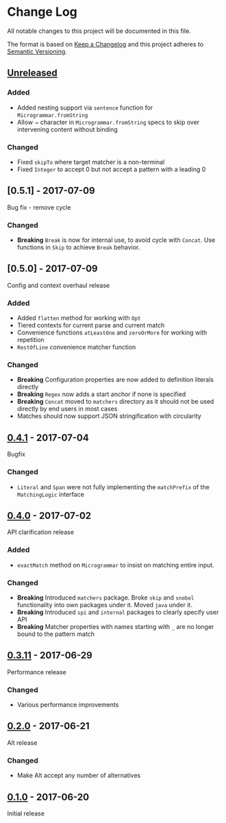 # Change Log

All notable changes to this project will be documented in this file.

The format is based on [Keep a Changelog](http://keepachangelog.com/)
and this project adheres to [Semantic Versioning](http://semver.org/).

## [Unreleased]

[Unreleased]: https://github.com/atomist/microgrammar/compare/0.5.1...HEAD

### Added

-   Added nesting support via `sentence` function for `Microgrammar.fromString`
-   Allow `⤞` character in `Microgrammar.fromString` specs to skip over intervening content
    without binding

### Changed

-   Fixed `skipTo` where target matcher is a non-terminal
-   Fixed `Integer` to accept 0 but not accept a pattern with a leading 0

## [0.5.1] - 2017-07-09

Bug fix - remove cycle

### Changed

-   **Breaking** `Break` is now for internal use, to avoid cycle with `Concat`. 
    Use functions in `Skip` to achieve `Break` behavior.

## [0.5.0] - 2017-07-09

Config and context overhaul release

### Added

-   Added `flatten` method for working with `Opt`
-   Tiered contexts for current parse and current match
-   Convenience functions `atLeastOne` and `zeroOrMore` for working with repetition
-   `RestOfLine` convenience matcher function

### Changed

-   **Breaking** Configuration properties are now added to definition literals 
    directly
-   **Breaking** `Regex` now adds a start anchor if none is specified
-   **Breaking** `Concat` moved to `matchers` directory as it should not be
used directly by end users in most cases
-   Matches should now support JSON stringification with circularity

## [0.4.1] - 2017-07-04

[0.4.1]: https://github.com/atomist/microgrammar/compare/0.4.0...0.4.1

Bugfix

### Changed

- `Literal` and `Span` were not fully implementing the `matchPrefix` of the 
  `MatchingLogic` interface

## [0.4.0] - 2017-07-02

[0.4.0]: https://github.com/atomist/microgrammar/compare/0.4.0...0.3.11

API clarification release

### Added

- `exactMatch` method on `Microgrammar` to insist on
matching entire input.

### Changed

- **Breaking** Introduced `matchers` package. Broke `skip` and `snobol`
functionality into own packages under it. Moved `java` under it.
- **Breaking** Introduced `spi` and `internal` packages to clearly
specify user API
- **Breaking** Matcher properties with names starting with `_` are no longer bound to the
pattern match

## [0.3.11] - 2017-06-29

[0.3.11]: https://github.com/atomist/microgrammar/compare/0.3.10...0.3.11

Performance release

### Changed

-   Various performance improvements

## [0.2.0] - 2017-06-21

[0.2.0]: https://github.com/atomist/microgrammar/compare/0.1.0...0.2.0

Alt release

### Changed

-   Make Alt accept any number of alternatives

## [0.1.0] - 2017-06-20

[0.1.0]: https://github.com/atomist/microgrammar/tree/0.1.0

Initial release

